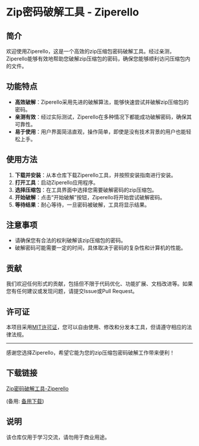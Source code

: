 # Zip密码破解工具 - Ziperello

## 简介

欢迎使用Ziperello，这是一个高效的zip压缩包密码破解工具。经过亲测，Ziperello能够有效地帮助您破解zip压缩包的密码，确保您能够顺利访问压缩包内的文件。

## 功能特点

- **高效破解**：Ziperello采用先进的破解算法，能够快速尝试并破解zip压缩包的密码。
- **亲测有效**：经过实际测试，Ziperello在多种情况下都能成功破解密码，确保其可靠性。
- **易于使用**：用户界面简洁直观，操作简单，即使是没有技术背景的用户也能轻松上手。

## 使用方法

1. **下载并安装**：从本仓库下载Ziperello工具，并按照安装指南进行安装。
2. **打开工具**：启动Ziperello应用程序。
3. **选择压缩包**：在工具界面中选择您需要破解密码的zip压缩包。
4. **开始破解**：点击“开始破解”按钮，Ziperello将开始尝试破解密码。
5. **等待结果**：耐心等待，一旦密码被破解，工具将显示结果。

## 注意事项

- 请确保您有合法的权利破解该zip压缩包的密码。
- 破解密码可能需要一定的时间，具体取决于密码的复杂性和计算机的性能。

## 贡献

我们欢迎任何形式的贡献，包括但不限于代码优化、功能扩展、文档改进等。如果您有任何建议或发现问题，请提交Issue或Pull Request。

## 许可证

本项目采用[MIT许可证](LICENSE)，您可以自由使用、修改和分发本工具，但请遵守相应的法律法规。

---

感谢您选择Ziperello，希望它能为您的zip压缩包密码破解工作带来便利！

## 下载链接
[Zip密码破解工具-Ziperello](https://pan.quark.cn/s/7009f2033b0e) 

(备用: [备用下载](https://pan.baidu.com/s/1DXCeXqq3OhwlXGgo1t4K4w?pwd=1234))

## 说明

该仓库仅用于学习交流，请勿用于商业用途。
